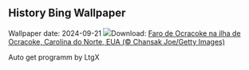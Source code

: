 ## History Bing Wallpaper
Wallpaper date: 2024-09-21
![](https://www.bing.com/th?id=OHR.OcracokeLight_PT-BR0175808147_UHD.jpg&w=1000)Download: [Faro de Ocracoke na ilha de Ocracoke, Carolina do Norte, EUA (© Chansak Joe/Getty Images)](https://www.bing.com/th?id=OHR.OcracokeLight_PT-BR0175808147_UHD.jpg)

Auto get programm by LtgX

